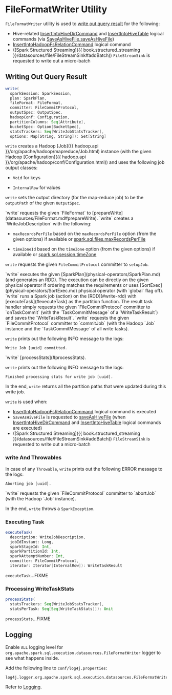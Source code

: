 # FileFormatWriter Utility

`FileFormatWriter` utility is used to [write out query result](#write) for the following:

* Hive-related [InsertIntoHiveDirCommand](hive/InsertIntoHiveDirCommand.md) and [InsertIntoHiveTable](hive/InsertIntoHiveTable.md) logical commands (via [SaveAsHiveFile.saveAsHiveFile](hive/SaveAsHiveFile.md#saveAsHiveFile))
* [InsertIntoHadoopFsRelationCommand](logical-operators/InsertIntoHadoopFsRelationCommand.md) logical command
* ([Spark Structured Streaming]({{ book.structured_streaming }}/datasources/file/FileStreamSink#addBatch)) `FileStreamSink` is requested to write out a micro-batch

## <span id="write"> Writing Out Query Result

```scala
write(
  sparkSession: SparkSession,
  plan: SparkPlan,
  fileFormat: FileFormat,
  committer: FileCommitProtocol,
  outputSpec: OutputSpec,
  hadoopConf: Configuration,
  partitionColumns: Seq[Attribute],
  bucketSpec: Option[BucketSpec],
  statsTrackers: Seq[WriteJobStatsTracker],
  options: Map[String, String]): Set[String]
```

`write` creates a Hadoop [Job]({{ hadoop.api }}/org/apache/hadoop/mapreduce/Job.html) instance (with the given Hadoop [Configuration]({{ hadoop.api }}/org/apache/hadoop/conf/Configuration.html)) and uses the following job output classes:

* `Void` for keys

* `InternalRow` for values

`write` sets the output directory (for the map-reduce job) to be the `outputPath` of the given `OutputSpec`.

<span id="write-outputWriterFactory">
`write` requests the given `FileFormat` to [prepareWrite](datasources/FileFormat.md#prepareWrite).

<span id="write-description">
`write` creates a `WriteJobDescription` with the following:

* `maxRecordsPerFile` based on the `maxRecordsPerFile` option (from the given options) if available or [spark.sql.files.maxRecordsPerFile](configuration-properties.md#spark.sql.files.maxRecordsPerFile)

* `timeZoneId` based on the `timeZone` option (from the given options) if available or [spark.sql.session.timeZone](configuration-properties.md#spark.sql.session.timeZone)

`write` requests the given `FileCommitProtocol` committer to `setupJob`.

<span id="write-rdd">
`write` executes the given [SparkPlan](physical-operators/SparkPlan.md) (and generates an RDD). The execution can be directly on the given physical operator if ordering matches the requirements or uses [SortExec](physical-operators/SortExec.md) physical operator (with `global` flag off).

<span id="write-runJob">
`write` runs a Spark job (action) on the [RDD](#write-rdd) with [executeTask](#executeTask) as the partition function. The result task handler simply requests the given `FileCommitProtocol` committer to `onTaskCommit` (with the `TaskCommitMessage` of a `WriteTaskResult`) and saves the `WriteTaskResult`.

<span id="write-commitJob">
`write` requests the given `FileCommitProtocol` committer to `commitJob` (with the Hadoop `Job` instance and the `TaskCommitMessage` of all write tasks).

`write` prints out the following INFO message to the logs:

```text
Write Job [uuid] committed.
```

<span id="write-processStats">
`write` [processStats](#processStats).

`write` prints out the following INFO message to the logs:

```text
Finished processing stats for write job [uuid].
```

In the end, `write` returns all the partition paths that were updated during this write job.

`write` is used when:

* [InsertIntoHadoopFsRelationCommand](logical-operators/InsertIntoHadoopFsRelationCommand.md) logical command is executed
* `SaveAsHiveFile` is requested to [saveAsHiveFile](hive/SaveAsHiveFile.md#saveAsHiveFile) (when [InsertIntoHiveDirCommand](hive/InsertIntoHiveDirCommand.md) and [InsertIntoHiveTable](hive/InsertIntoHiveTable.md) logical commands are executed)
* ([Spark Structured Streaming]({{ book.structured_streaming }}/datasources/file/FileStreamSink#addBatch)) `FileStreamSink` is requested to write out a micro-batch

### <span id="write-Throwable"> write And Throwables

In case of any `Throwable`, `write` prints out the following ERROR message to the logs:

```text
Aborting job [uuid].
```

<span id="write-abortJob">
`write` requests the given `FileCommitProtocol` committer to `abortJob` (with the Hadoop `Job` instance).

In the end, `write` throws a `SparkException`.

### <span id="executeTask"> Executing Task

```scala
executeTask(
  description: WriteJobDescription,
  jobIdInstant: Long,
  sparkStageId: Int,
  sparkPartitionId: Int,
  sparkAttemptNumber: Int,
  committer: FileCommitProtocol,
  iterator: Iterator[InternalRow]): WriteTaskResult
```

`executeTask`...FIXME

### <span id="processStats"> Processing WriteTaskStats

```scala
processStats(
  statsTrackers: Seq[WriteJobStatsTracker],
  statsPerTask: Seq[Seq[WriteTaskStats]]): Unit
```

`processStats`...FIXME

## Logging

Enable `ALL` logging level for `org.apache.spark.sql.execution.datasources.FileFormatWriter` logger to see what happens inside.

Add the following line to `conf/log4j.properties`:

```text
log4j.logger.org.apache.spark.sql.execution.datasources.FileFormatWriter=ALL
```

Refer to [Logging](spark-logging.md).
